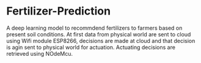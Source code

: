 # Fertilizer-Prediction
A deep learning model to recommdend fertilizers to farmers based on present soil conditions. At first data from physical world are sent to cloud using Wifi module ESP8266, decisions are made at cloud and that decision is agin sent to physical world for actuation. Actuating decisions are retrieved using NOdeMcu.
